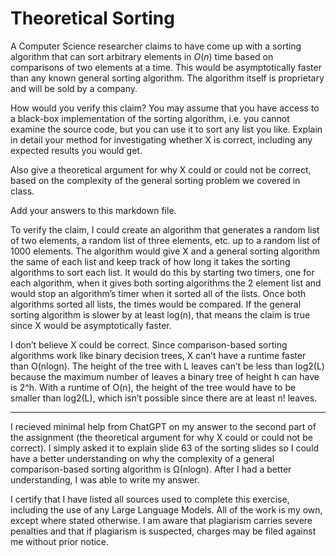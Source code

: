 # Theoretical Sorting

A Computer Science researcher claims to have come up with a sorting algorithm
that can sort arbitrary elements in $O(n)$ time based on comparisons of two
elements at a time. This would be asymptotically faster than any known general
sorting algorithm. The algorithm itself is proprietary and will be sold by a
company.

How would you verify this claim? You may assume that you have access to a
black-box implementation of the sorting algorithm, i.e. you cannot examine the
source code, but you can use it to sort any list you like. Explain in detail
your method for investigating whether X is correct, including any expected
results you would get.

Also give a theoretical argument for why X could or could not be correct, based
on the complexity of the general sorting problem we covered in class.

Add your answers to this markdown file.

To verify the claim, I could create an algorithm that generates a random list of two elements, a random list of three elements, etc. up to a random list of 1000 elements.  The algorithm would give X and a general sorting algorithm the same of each list and keep track of how long it takes the sorting algorithms to sort each list.  It would do this by starting two timers, one for each algorithm, when it gives both sorting algorithms the 2 element list and would stop an algorithm’s timer when it sorted all of the lists.  Once both algorithms sorted all lists, the times would be compared.  If the general sorting algorithm is slower by at least log(n), that means the claim is true since X would be asymptotically faster.

I don’t believe X could be correct.  Since comparison-based sorting algorithms work like binary decision trees, X can’t have a runtime faster than O(nlogn).  The height of the tree with L leaves can’t be less than log2(L) because the maximum number of leaves a binary tree of height h can have is 2^h.  With a runtime of O(n), the height of the tree would have to be smaller than log2(L), which isn’t possible since there are at least n! leaves.

-----

I recieved minimal help from ChatGPT on my answer to the second part of the assignment (the theoretical argument for why X could or could not be correct).  I simply asked it to explain slide 63 of the sorting slides so I could have a better understanding on why the complexity of a general comparison-based sorting algorithm is Ω(nlogn).  After I had a better understanding, I was able to write my answer.

I certify that I have listed all sources used to complete this exercise, including the use of any Large Language Models.  All of the work is my own, except where stated otherwise.  I am aware that plagiarism carries severe penalties and that if plagiarism is suspected, charges may be filed against me without prior notice.
